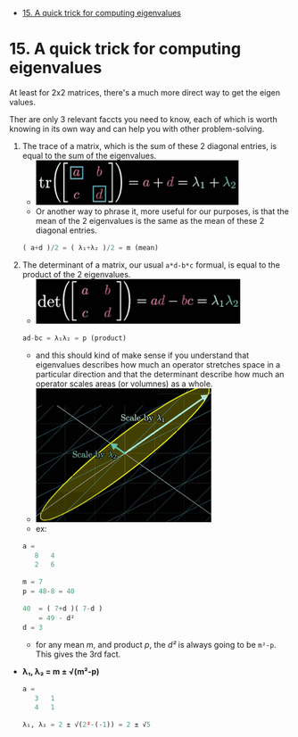 [](...menustart)

- [15. A quick trick for computing eigenvalues](#7caa83ff4a782038db7aea2476ea082a)

[](...menuend)


<h2 id="7caa83ff4a782038db7aea2476ea082a"></h2>

# 15. A quick trick for computing eigenvalues

At least for 2x2 matrices, there's a much more direct way to get the eigen values.

Ther are only 3 relevant faccts you need to know, each of which is worth knowing in its own way and can help you with other problem-solving.

1. The trace of a matrix, which is the sum of these 2 diagonal entries,  is equal to the sum of the eigenvalues.
    - ![](../imgs/eola_15_01.png)
    - Or another way to phrase it, more useful for our purposes, is that the mean of the 2 eigenvalues is the same as the mean of these 2 diagonal entries.
    ```python
    ( a+d )/2 = ( λ₁+λ₂ )/2 = m (mean)
    ```
2. The determinant of a matrix, our usual `a*d-b*c` formual, is equal to the product of the 2 eigenvalues.
    - ![](../imgs/eola_15_02.png)
    ```python
    ad-bc = λ₁λ₂ = p (product)
    ```
    - and this should kind of make sense if you understand that eigenvalues describes how much an operator stretches space in a particular direction and that the determinant describe how much an operator scales areas (or volumnes)  as a whole.
    - ![](../imgs/eola_15_03.png)
    - ex:
    ```octave
    a =
       8   4
       2   6
    ```
    ```python
    m = 7
    p = 48-8 = 40
    ```
    ```python
    40  = ( 7+d )( 7-d )
        = 49 - d²
    d = 3
    ```
    - for any mean *m*, and product *p*, the *d²* is always going to be `m²-p`. This gives the 3rd fact.
- **λ₁, λ₂ = m ± √(m²-p)**
    ```octave
    a =
       3   1
       4   1
    ```
    ```python
    λ₁, λ₂ = 2 ± √(2²-(-1)) = 2 ± √5
    ```


